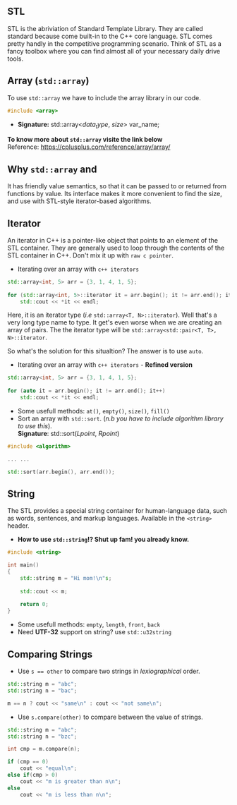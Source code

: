 ## STL
STL is the abriviation of Standard Template Library. They are called standard because come built-in to
the C++ core language. STL comes pretty handly in the competitive programming scenario. Think of STL as
a fancy toolbox where you can find almost all of your necessary daily drive tools.


## Array (`std::array`)
To use `std::array` we have to include the array library in our code.
```c++
#include <array>
``` 

 - **Signature:** std::array<$data_type$, $size$> var_name;
 
**To know more about `std::array` visite the link below** <br>
Reference: https://cplusplus.com/reference/array/array/


## Why `std::array` and 
It has friendly value semantics, so that it can be passed to or returned from functions by value. Its 
interface makes it more convenient to find the size, and use with STL-style iterator-based algorithms.


## Iterator 
An iterator in C++ is a pointer-like object that points to an element of the STL container. They are 
generally used to loop through the contents of the STL container in C++. Don't mix it up with `raw c pointer`.

- Iterating over an array with `c++ iterators`
```c++
std::array<int, 5> arr = {3, 1, 4, 1, 5};
	
for (std::array<int, 5>::iterator it = arr.begin(); it != arr.end(); it++)
	std::cout << *it << endl;

```

Here, it is an iterator type (_i.e_ `std::array<T, N>::iterator`). Well that's a very long type name
to type. It get's even worse when we are creating an array of pairs. The the iterator type will be 
`std::array<std::pair<T, T>, N>::iterator`. 

So what's the solution for this situaltion? The answer is to use `auto`.

- Iterating over an array with `c++ iterators` - **Refined version**
```c++
std::array<int, 5> arr = {3, 1, 4, 1, 5};
	
for (auto it = arr.begin(); it != arr.end(); it++)
	std::cout << *it << endl;
```

- Some usefull methods: `at()`, `empty()`, `size()`, `fill()`
- Sort an array with `std::sort`. (_n.b you have to include algorithm library
to use this_).<br>
**Signature**: std::sort($L point$, $R point$)
```c++
#include <algorithm>

... ...

std::sort(arr.begin(), arr.end());
```

## String
The STL provides a special string container for human-language data, such as words,
sentences, and markup languages. Available in the `<string>` header.

- **How to use `std::string`!? Shut up fam! you already know.**
```c++
#include <string>

int main()
{
	std::string m = "Hi mom!\n"s;
	
	std::cout << m;
	
	return 0;
}
```

- Some usefull methods: `empty`, `length`, `front`, `back`
- Need **UTF-32** support on string? use `std::u32string`


## Comparing Strings
- Use `s == other` to compare two strings in $lexiographical$ order.
```c++
std::string m = "abc";
std::string n = "bac";

m == n ? cout << "same\n" : cout << "not same\n";

```

- Use `s.compare(other)` to compare between the value of strings.
```c++
std::string m = "abc";
std::string n = "bzc";

int cmp = m.compare(n);

if (cmp == 0)
	cout << "equal\n";
else if(cmp > 0)
	cout << "m is greater than n\n";
else
	cout << "m is less than n\n";

```
